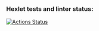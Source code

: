 ### Hexlet tests and linter status:
[![Actions Status](https://github.com/morphizm/js-oop-project-lvl1/workflows/hexlet-check/badge.svg)](https://github.com/morphizm/js-oop-project-lvl1/actions)